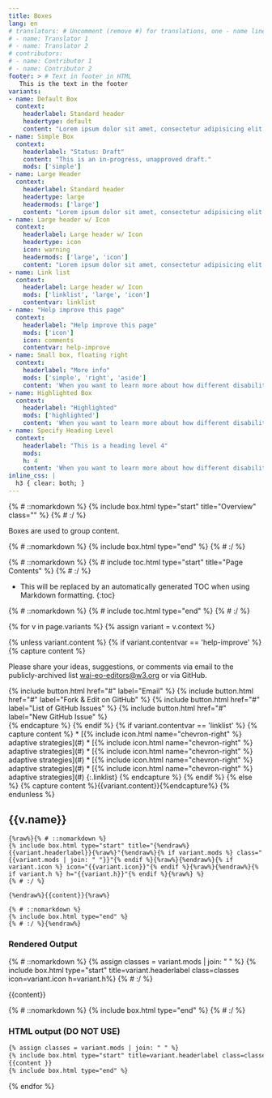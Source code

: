 ```yaml
---
title: Boxes
lang: en
# translators: # Uncomment (remove #) for translations, one - name line per translator.
# - name: Translator 1
# - name: Translator 2
# contributors:
# - name: Contributor 1
# - name: Contributor 2
footer: > # Text in footer in HTML
   This is the text in the footer
variants:
- name: Default Box
  context:
    headerlabel: Standard header
    headertype: default
    content: "Lorem ipsum dolor sit amet, consectetur adipisicing elit. Rem laudantium, molestias perspiciatis corporis aspernatur earum quibusdam, sequi, error pariatur delectus accusantium, cum! Maxime ad, eos ea. Ab labore aliquam quam!"
- name: Simple Box
  context:
    headerlabel: "Status: Draft"
    content: "This is an in-progress, unapproved draft."
    mods: ['simple']
- name: Large Header
  context:
    headerlabel: Standard header
    headertype: large
    headermods: ['large']
    content: "Lorem ipsum dolor sit amet, consectetur adipisicing elit. Rem laudantium, molestias perspiciatis corporis aspernatur earum quibusdam, sequi, error pariatur delectus accusantium, cum! Maxime ad, eos ea. Ab labore aliquam quam!"
- name: Large header w/ Icon
  context:
    headerlabel: Large header w/ Icon
    headertype: icon
    icon: warning
    headermods: ['large', 'icon']
    content: "Lorem ipsum dolor sit amet, consectetur adipisicing elit. Rem laudantium, molestias perspiciatis corporis aspernatur earum quibusdam, sequi, error pariatur delectus accusantium, cum! Maxime ad, eos ea. Ab labore aliquam quam!"
- name: Link list
  context:
    headerlabel: Large header w/ Icon
    mods: ['linklist', 'large', 'icon']
    contentvar: linklist
- name: "Help improve this page"
  context:
    headerlabel: "Help improve this page"
    mods: ['icon']
    icon: comments
    contentvar: help-improve
- name: Small box, floating right
  context:
    headerlabel: "More info"
    mods: ['simple', 'right', 'aside']
    content: 'When you want to learn more about how different disabilities affect Web use, and read about scenarios of people with disabilities using the Web, see [How People with Disabilities Use the Web](https://w3.org/WAI/).'
- name: Highlighted Box
  context:
    headerlabel: "Highlighted"
    mods: ['highlighted']
    content: 'When you want to learn more about how different disabilities affect Web use, and read about scenarios of people with disabilities using the Web, see [How People with Disabilities Use the Web](https://w3.org/WAI/).'
- name: Specify Heading Level
  context:
    headerlabel: "This is a heading level 4"
    mods:
    h: 4
    content: 'When you want to learn more about how different disabilities affect Web use, and read about scenarios of people with disabilities using the Web, see [How People with Disabilities Use the Web](https://w3.org/WAI/).'
inline_css: |
  h3 { clear: both; }
---
```


{% # ::nomarkdown %}
{% include box.html type="start" title="Overview" class="" %}
{% # :/ %}

Boxes are used to group content.

{% # ::nomarkdown %}
{% include box.html type="end" %}
{% # :/ %}

{% # ::nomarkdown %}
{% # include toc.html type="start" title="Page Contents" %}
{% # :/ %}

- This will be replaced by an automatically generated TOC when using Markdown formatting.
{:toc}

{% # ::nomarkdown %}
{% # include toc.html type="end" %}
{% # :/ %}

{% for v in page.variants %}
{% assign variant = v.context %}

{% unless variant.content %}
{% if variant.contentvar == 'help-improve' %}
{% capture content %}
<p>Please share your ideas, suggestions, or comments via email to the publicly-archived list <a href="#">wai-eo-editors@w3.org</a> or via GitHub.</p>
<div class="button-group">
  {% include button.html href="#" label="Email" %}
  {% include button.html href="#" label="Fork &amp; Edit on GitHub" %}
  {% include button.html href="#" label="List of GitHub Issues" %}
  {% include button.html href="#" label="New GitHub Issue" %}
</div>
{% endcapture %}
{% endif %}
{% if variant.contentvar == 'linklist' %}
{% capture content %}
* [{% include icon.html name="chevron-right" %} <span class="visual-a">adaptive strategies</span>](#)
* [{% include icon.html name="chevron-right" %} <span class="visual-a">adaptive strategies</span>](#)
* [{% include icon.html name="chevron-right" %} <span class="visual-a">adaptive strategies</span>](#)
* [{% include icon.html name="chevron-right" %} <span class="visual-a">adaptive strategies</span>](#)
* [{% include icon.html name="chevron-right" %} <span class="visual-a">adaptive strategies</span>](#)
{:.linklist}
{% endcapture %}
{% endif %}
{% else %}
{% capture content %}{{variant.content}}{%endcapture%}
{% endunless %}

## {{v.name}}

```liquid
{%raw%}{% # ::nomarkdown %}
{% include box.html type="start" title="{%endraw%}{{variant.headerlabel}}{%raw%}"{%endraw%}{% if variant.mods %} class="{{variant.mods | join: " "}}"{% endif %}{%raw%}{%endraw%}{% if variant.icon %} icon="{{variant.icon}}"{% endif %}{%raw%}{%endraw%}{% if variant.h %} h="{{variant.h}}"{% endif %}{%raw%} %}
{% # :/ %}

{%endraw%}{{content}}{%raw%}

{% # ::nomarkdown %}
{% include box.html type="end" %}
{% # :/ %}{%endraw%}
```

### Rendered Output

{% # ::nomarkdown %}
{% assign classes = variant.mods | join: " " %}
{% include box.html type="start" title=variant.headerlabel class=classes icon=variant.icon h=variant.h%}
{% # :/ %}

{{content}}

{% # ::nomarkdown %}
{% include box.html type="end" %}
{% # :/ %}

### HTML output (DO NOT USE)

```html
{% assign classes = variant.mods | join: " " %}
{% include box.html type="start" title=variant.headerlabel class=classes icon=variant.icon  h=variant.h%}
{{content }}
{% include box.html type="end" %}
```

{% endfor %}